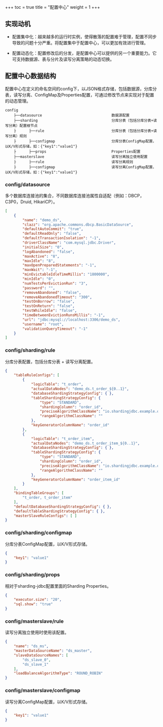 +++
toc = true
title = "配置中心"
weight = 1
+++

## 实现动机

- 配置集中化：越来越多的运行时实例，使得散落的配置难于管理，配置不同步导致的问题十分严重。将配置集中于配置中心，可以更加有效进行管理。

- 配置动态化：配置修改后的分发，是配置中心可以提供的另一个重要能力。它可支持数据源、表与分片及读写分离策略的动态切换。

## 配置中心数据结构

配置中心在定义的命名空间的config下，以JSON格式存储，包括数据源，分库分表，读写分离、ConfigMap及Properties配置，可通过修改节点来实现对于配置的动态管理。

```
config
    ├──datasource                                数据源配置
    ├──sharding                                  分库分表（包括分库分表+读写分离）配置根节点
    ├      ├──rule                               分库分表（包括分库分表+读写分离）规则
    ├      ├──configmap                          分库分表ConfigMap配置，以K/V形式存储，如：{"key1":"value1"}
    ├      ├──props                              Properties配置
    ├──masterslave                               读写分离独立使用配置
    ├      ├──rule                               读写分离规则
    ├      ├──configmap                          读写分离ConfigMap配置，以K/V形式存储，如：{"key1":"value1"}
```

### config/datasource

多个数据库连接池的集合，不同数据库连接池属性自适配（例如：DBCP，C3P0，Druid, HikariCP）。

```json
[
    {
        "name": "demo_ds", 
        "clazz": "org.apache.commons.dbcp.BasicDataSource", 
        "defaultAutoCommit": "true", 
        "defaultReadOnly": "false", 
        "defaultTransactionIsolation": "-1", 
        "driverClassName": "com.mysql.jdbc.Driver", 
        "initialSize": "0", 
        "logAbandoned": "false", 
        "maxActive": "8", 
        "maxIdle": "8", 
        "maxOpenPreparedStatements": "-1", 
        "maxWait": "-1", 
        "minEvictableIdleTimeMillis": "1800000", 
        "minIdle": "0", 
        "numTestsPerEvictionRun": "3", 
        "password": "", 
        "removeAbandoned": "false", 
        "removeAbandonedTimeout": "300", 
        "testOnBorrow": "false", 
        "testOnReturn": "false", 
        "testWhileIdle": "false", 
        "timeBetweenEvictionRunsMillis": "-1", 
        "url": "jdbc:mysql://localhost:3306/demo_ds", 
        "username": "root", 
        "validationQueryTimeout": "-1"
    }
]
```

### config/sharding/rule

分库分表配置，包括分库分表 + 读写分离配置。

```json
{
    "tableRuleConfigs": [
        {
            "logicTable": "t_order", 
            "actualDataNodes": "demo_ds.t_order_${0..1}", 
            "databaseShardingStrategyConfig": { }, 
            "tableShardingStrategyConfig": {
                "type": "STANDARD", 
                "shardingColumn": "order_id", 
                "preciseAlgorithmClassName": "io.shardingjdbc.example.orchestration.spring.namespace.mybatis.algorithm.PreciseModuloTableShardingAlgorithm", 
                "rangeAlgorithmClassName": ""
            }, 
            "keyGeneratorColumnName": "order_id"
        }, 
        {
            "logicTable": "t_order_item", 
            "actualDataNodes": "demo_ds.t_order_item_${0..1}", 
            "databaseShardingStrategyConfig": { }, 
            "tableShardingStrategyConfig": {
                "type": "STANDARD", 
                "shardingColumn": "order_id", 
                "preciseAlgorithmClassName": "io.shardingjdbc.example.orchestration.spring.namespace.mybatis.algorithm.PreciseModuloTableShardingAlgorithm", 
                "rangeAlgorithmClassName": ""
            }, 
            "keyGeneratorColumnName": "order_item_id"
        }
    ], 
    "bindingTableGroups": [
        "t_order, t_order_item"
    ], 
    "defaultDatabaseShardingStrategyConfig": { }, 
    "defaultTableShardingStrategyConfig": { }, 
    "masterSlaveRuleConfigs": [ ]
}
```

### config/sharding/configmap

分库分表ConfigMap配置，以K/V形式存储。

```json
{
    "key1": "value1"
}
```

### config/sharding/props

相对于sharding-jdbc配置里面的Sharding Properties。

```json
{
    "executor.size": "20", 
    "sql.show": "true"
}
```

### config/masterslave/rule

读写分离独立使用时使用该配置。

```json
{
    "name": "ds_ms", 
    "masterDataSourceName": "ds_master", 
    "slaveDataSourceNames": [
        "ds_slave_0", 
        "ds_slave_1"
    ], 
    "loadBalanceAlgorithmType": "ROUND_ROBIN"
}
```

### config/masterslave/configmap

读写分离ConfigMap配置，以K/V形式存储。

```json
{
    "key1": "value1"
}
```
